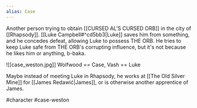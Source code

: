 ```yaml
---
alias: Case
---
```


Another person trying to obtain [[CURSED AL'S CURSED ORB]] in the city of [[Rhapsody]]. [[Luke Campbell#^cd5bb3|Luke]] saves him from something, and he concedes defeat, allowing Luke to possess THE ORB. He tries to keep Luke safe from THE ORB's corrupting influence, but it's not because he likes him or anything, b-baka.

![[case_weston.jpg]]
Wolfwood == Case, Vash == Luke

Maybe instead of meeting Luke in Rhapsody, he works at [[The Old Silver Mine]] for [[James Redawić|James]], or is otherwise another apprentice of James.

#character #case-weston